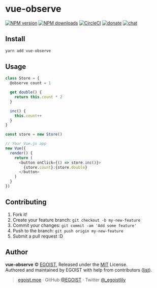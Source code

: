
# vue-observe

[![NPM version](https://img.shields.io/npm/v/vue-observe.svg?style=flat)](https://npmjs.com/package/vue-observe) [![NPM downloads](https://img.shields.io/npm/dm/vue-observe.svg?style=flat)](https://npmjs.com/package/vue-observe) [![CircleCI](https://circleci.com/gh/egoist/vue-observe/tree/master.svg?style=shield)](https://circleci.com/gh/egoist/vue-observe/tree/master)  [![donate](https://img.shields.io/badge/$-donate-ff69b4.svg?maxAge=2592000&style=flat)](https://github.com/egoist/donate) [![chat](https://img.shields.io/badge/chat-on%20discord-7289DA.svg?style=flat)](https://chat.egoist.moe)

## Install

```bash
yarn add vue-observe
```

## Usage

```js
class Store = {
  @observe count = 1

  get double() {
    return this.count * 2
  }

  inc() {
    this.count++
  }
}

const store = new Store()

// Your Vue.js app
new Vue({
  render() {
    return (
      <button onClick={() => store.inc()}>
        {store.count}:{store.double}
      </button>
    )
  }
})
```

## Contributing

1. Fork it!
2. Create your feature branch: `git checkout -b my-new-feature`
3. Commit your changes: `git commit -am 'Add some feature'`
4. Push to the branch: `git push origin my-new-feature`
5. Submit a pull request :D


## Author

**vue-observe** © [EGOIST](https://github.com/egoist), Released under the [MIT](./LICENSE) License.<br>
Authored and maintained by EGOIST with help from contributors ([list](https://github.com/egoist/vue-observe/contributors)).

> [egoist.moe](https://egoist.moe) · GitHub [@EGOIST](https://github.com/egoist) · Twitter [@_egoistlily](https://twitter.com/_egoistlily)
